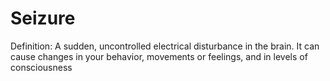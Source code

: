 # Seizure

Definition: A sudden, uncontrolled electrical disturbance in the brain. It can cause changes in your behavior, movements or feelings, and in levels of consciousness